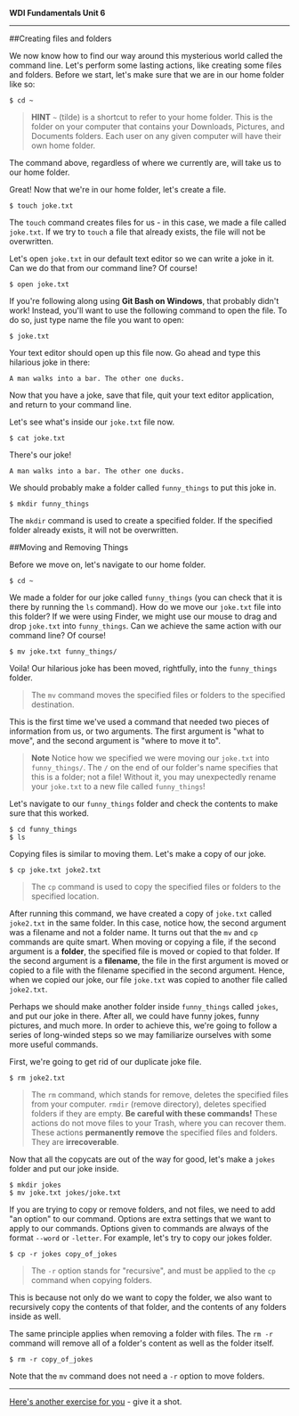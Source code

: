 **WDI Fundamentals Unit 6**

---

##Creating files and folders

We now know how to find our way around this mysterious world called the command line. Let's perform some lasting actions, like creating some files and folders. Before we start, let's make sure that we are in our home folder like so:

```
$ cd ~
```

> **HINT** `~` (tilde) is a shortcut to refer to your home folder. This is the folder on your computer that contains your Downloads, Pictures, and Documents folders. Each user on any given computer will have their own home folder.

The command above, regardless of where we currently are, will take us to our
home folder.

Great! Now that we're in our home folder, let's create a file.

```
$ touch joke.txt
```

The `touch` command creates files for us - in this case, we made a file called `joke.txt`. If we try to `touch` a file that already exists, the file will not be overwritten.

Let's open `joke.txt` in our default text editor so we can write a joke in it. Can we do that from our command line? Of course!

```
$ open joke.txt
```

If you're following along using **Git Bash on Windows**, that probably didn't work! Instead, you'll want to use the following command to open the file. To do so, just type name the file you want to open:

```
$ joke.txt
```

Your text editor should open up this file now. Go ahead and type this hilarious joke in there:

```
A man walks into a bar. The other one ducks.
```

Now that you have a joke, save that file, quit your text editor application, and return to your command line.

Let's see what's inside our `joke.txt` file now.

```
$ cat joke.txt
```

There's our joke!

```
A man walks into a bar. The other one ducks.
```

We should probably make a folder called `funny_things` to put this joke in.

```
$ mkdir funny_things
```

The `mkdir` command is used to create a specified folder. If the specified folder already exists, it will not be overwritten.


##Moving and Removing Things

Before we move on, let's navigate to our home folder.

```
$ cd ~
```

We made a folder for our joke called `funny_things` (you can check that it is
there by running the `ls` command). How do we move our `joke.txt` file into this
folder? If we were using Finder, we might use our mouse to drag and drop
`joke.txt` into `funny_things`. Can we achieve the same action with our command
line? Of course!

```
$ mv joke.txt funny_things/
```

Voila! Our hilarious joke has been moved, rightfully, into the `funny_things`
folder.

> The `mv` command moves the specified files or folders to the specified destination.

This is the first time we've used a command that needed two pieces of
information from us, or two arguments. The first argument is "what to move", and
the second argument is "where to move it to".

>**Note** Notice how we specified we were moving our `joke.txt` into `funny_things/`. The `/` on the end of our folder's name specifies that this is a folder; not a file! Without it, you may unexpectedly rename your `joke.txt` to a new file called `funny_things`!


Let's navigate to our `funny_things` folder and check the contents to make sure that this worked.

```
$ cd funny_things
$ ls
```

Copying files is similar to moving them. Let's make a copy of our joke.

```
$ cp joke.txt joke2.txt
```

> The `cp` command is used to copy the specified files or folders to the specified location.

After running this command, we have created a copy of `joke.txt` called `joke2.txt` in the same folder. In this case, notice how, the second argument was a filename and not a folder
name. It turns out that the `mv` and `cp` commands are quite smart. When moving or copying
a file, if the second argument is a **folder**, the specified file is moved or
copied to that folder. If the second argument is a **filename**, the file in the first argument
is moved or copied to a file with the filename specified in the second argument. Hence, when we copied
our joke, our file `joke.txt` was copied to another file called `joke2.txt`.

Perhaps we should make another folder inside `funny_things` called `jokes`, and
put our joke in there. After all, we could have funny jokes, funny pictures, and much
more. In order to achieve this, we're going to follow a series of long-winded
steps so we may familiarize ourselves with some more useful commands.

First, we're going to get rid of our duplicate joke file.

```
$ rm joke2.txt
```

> The `rm` command, which stands for remove, deletes the specified files
> from your computer. `rmdir` (remove directory), deletes specified folders
> if they are empty. **Be careful with these commands!** These actions
> do not move files to your Trash, where you can recover them. These
> actions **permanently remove** the specified files and folders. They are
> **irrecoverable**.

Now that all the copycats are out of the way for good, let's make a `jokes`
folder and put our joke inside.

```
$ mkdir jokes
$ mv joke.txt jokes/joke.txt
```

If you are trying to copy or remove folders, and not files, we need to add "an
option" to our command. Options are extra settings that we want to apply to our
commands. Options given to commands are always of the format `--word` or `-letter`.
For example, let's try to copy our jokes folder.

```
$ cp -r jokes copy_of_jokes
```

> The `-r` option stands for "recursive", and must be applied to the `cp`
> command when copying folders.

This is because not only do we want to copy the folder, we also want to
recursively copy the contents of that folder, and the contents of any folders
inside as well.

The same principle applies when removing a folder with files. The `rm -r` command will remove all of a folder's content as well as the folder itself.

```
$ rm -r copy_of_jokes
```

Note that the `mv` command does not need a `-r` option to move folders.

---

[Here's another exercise for you](09_exercise.md) - give it a shot.
